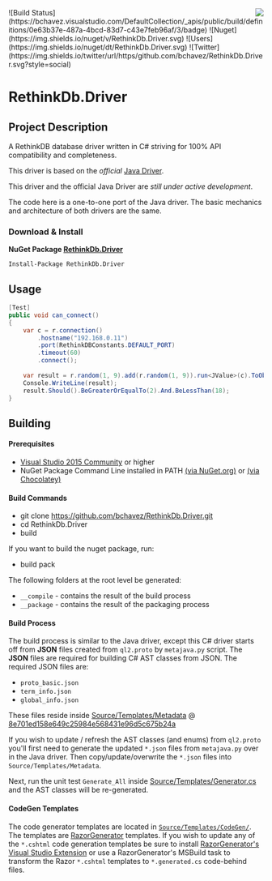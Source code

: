 <img src="https://raw.githubusercontent.com/bchavez/RethinkDb.Driver/master/Docs/logo.png" align='right' />
![Build Status](https://bchavez.visualstudio.com/DefaultCollection/_apis/public/build/definitions/0e63b37e-487a-4bcd-83d7-c43e7feb96af/3/badge) ![Nuget](https://img.shields.io/nuget/v/RethinkDb.Driver.svg) ![Users](https://img.shields.io/nuget/dt/RethinkDb.Driver.svg) ![Twitter](https://img.shields.io/twitter/url/https/github.com/bchavez/RethinkDb.Driver.svg?style=social)

RethinkDb.Driver
================

Project Description
-------------------
A RethinkDB database driver written in C# striving for 100% API compatibility and completeness.

This driver is based on the *official* [Java Driver](https://github.com/rethinkdb/rethinkdb/tree/josh/java-driver).

This driver and the official Java Driver are *still under active development*.

The code here is a one-to-one port of the Java driver. The basic mechanics and 
architecture of both drivers are the same.

### Download & Install
**NuGet Package [RethinkDb.Driver](https://www.nuget.org/packages/RethinkDb.Driver/)**

```
Install-Package RethinkDb.Driver
```

Usage
-----
```csharp
[Test]
public void can_connect()
{
    var c = r.connection()
        .hostname("192.168.0.11")
        .port(RethinkDBConstants.DEFAULT_PORT)
        .timeout(60)
        .connect();
    
    var result = r.random(1, 9).add(r.random(1, 9)).run<JValue>(c).ToObject<int>();
    Console.WriteLine(result);
    result.Should().BeGreaterOrEqualTo(2).And.BeLessThan(18);
}
```

Building
--------

#### Prerequisites
* [Visual Studio 2015 Community](https://www.visualstudio.com/vs-2015-product-editions) or higher
* NuGet Package Command Line installed in PATH [(via NuGet.org)](http://docs.nuget.org/consume/installing-nuget) or [(via Chocolatey)](https://chocolatey.org/packages/NuGet.CommandLine)

#### Build Commands
* git clone https://github.com/bchavez/RethinkDb.Driver.git
* cd RethinkDb.Driver
* build

If you want to build the nuget package, run:
* build pack

The following folders at the root level be generated:
* `__compile` - contains the result of the build process
* `__package` - contains the result of the packaging process

#### Build Process

The build process is similar to the Java driver, except this C# driver
starts off from **JSON** files created from `ql2.proto` by `metajava.py` script.
The **JSON** files are required for building C# AST classes from JSON. 
The required JSON files are:

* `proto_basic.json`
* `term_info.json`
* `global_info.json`


These files reside inside [Source/Templates/Metadata](https://github.com/bchavez/RethinkDb.Driver/tree/master/Source/Templates/Metadata) 
@ [8e701ed158e649c25984e568431e96d5c675b24a](https://github.com/rethinkdb/rethinkdb/tree/8e701ed158e649c25984e568431e96d5c675b24a)

If you wish to update / refresh the AST classes (and enums) from `ql2.proto` you'll first
need to generate the updated `*.json` files from `metajava.py` over in the Java driver. Then
copy/update/overwrite the `*.json` files into `Source/Templates/Metadata`.

Next, run the unit test `Generate_All` inside [Source/Templates/Generator.cs](https://github.com/bchavez/RethinkDb.Driver/blob/master/Source/Templates/Generator.cs)
and the AST classes will be re-generated.

#### CodeGen Templates

The code generator templates are located in [`Source/Templates/CodeGen/`](https://github.com/bchavez/RethinkDb.Driver/tree/master/Source/Templates/CodeGen).
The templates are [RazorGenerator](https://github.com/RazorGenerator/RazorGenerator) templates. If you wish to update any of the `*.cshtml` code generation
templates be sure to install [RazorGenerator's Visual Studio Extension](https://visualstudiogallery.msdn.microsoft.com/1f6ec6ff-e89b-4c47-8e79-d2d68df894ec)
or use a RazorGenerator's MSBuild task to transform the Razor `*.cshtml` templates to `*.generated.cs` code-behind files.

